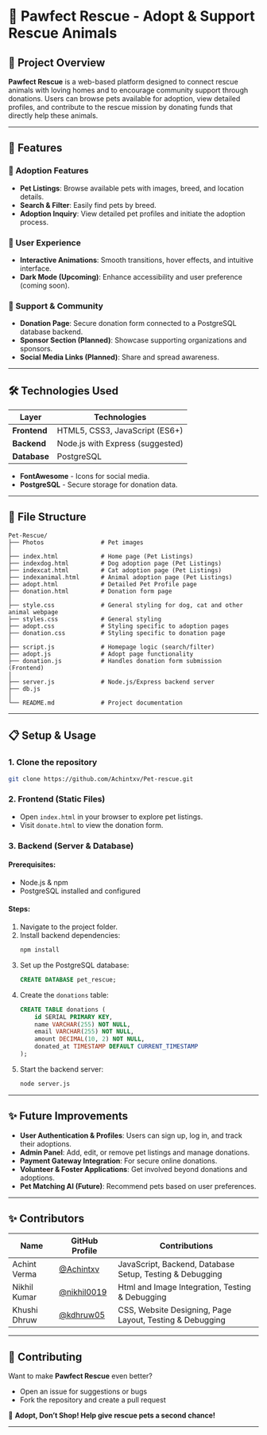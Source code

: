 # 🐾 Pawfect Rescue - Adopt & Support Rescue Animals

## 📌 Project Overview
**Pawfect Rescue** is a web-based platform designed to connect rescue animals with loving homes and to encourage community support through donations. Users can browse pets available for adoption, view detailed profiles, and contribute to the rescue mission by donating funds that directly help these animals.

---

## 🚀 Features

### 🏡 Adoption Features
- **Pet Listings**: Browse available pets with images, breed, and location details.
- **Search & Filter**: Easily find pets by breed.
- **Adoption Inquiry**: View detailed pet profiles and initiate the adoption process.

### 🎨 User Experience
- **Interactive Animations**: Smooth transitions, hover effects, and intuitive interface.
- **Dark Mode (Upcoming)**: Enhance accessibility and user preference (coming soon).

### 💖 Support & Community
- **Donation Page**: Secure donation form connected to a PostgreSQL database backend.
- **Sponsor Section (Planned)**: Showcase supporting organizations and sponsors.
- **Social Media Links (Planned)**: Share and spread awareness.

---

## 🛠️ Technologies Used

| Layer        | Technologies                      |
|--------------|----------------------------------|
| **Frontend** | HTML5, CSS3, JavaScript (ES6+)   |
| **Backend**  | Node.js with Express (suggested) |
| **Database** | PostgreSQL                       |

- **FontAwesome** - Icons for social media.
- **PostgreSQL** - Secure storage for donation data.

---

## 📂 File Structure
```
Pet-Rescue/
├── Photos                # Pet images
│
├── index.html            # Home page (Pet Listings)
├── indexdog.html         # Dog adoption page (Pet Listings)
├── indexcat.html         # Cat adoption page (Pet Listings)
├── indexanimal.html      # Animal adoption page (Pet Listings)
├── adopt.html            # Detailed Pet Profile page
├── donation.html         # Donation form page
│
├── style.css             # General styling for dog, cat and other animal webpage
├── styles.css            # General styling
├── adopt.css             # Styling specific to adoption pages
├── donation.css          # Styling specific to donation page
│
├── script.js             # Homepage logic (search/filter)
├── adopt.js              # Adopt page functionality
├── donation.js           # Handles donation form submission (Frontend)
│
├── server.js             # Node.js/Express backend server
├── db.js
│
└── README.md             # Project documentation
```

---

## 📋 Setup & Usage

### 1. **Clone the repository**
```bash
git clone https://github.com/Achintxv/Pet-rescue.git
```

### 2. **Frontend (Static Files)**
- Open `index.html` in your browser to explore pet listings.
- Visit `donate.html` to view the donation form.

### 3. **Backend (Server & Database)**
#### Prerequisites:
- Node.js & npm
- PostgreSQL installed and configured

#### Steps:
1. Navigate to the project folder.
2. Install backend dependencies:
   ```bash
   npm install
   ```
3. Set up the PostgreSQL database:
   ```sql
   CREATE DATABASE pet_rescue;
   ```
4. Create the `donations` table:
   ```sql
   CREATE TABLE donations (
       id SERIAL PRIMARY KEY,
       name VARCHAR(255) NOT NULL,
       email VARCHAR(255) NOT NULL,
       amount DECIMAL(10, 2) NOT NULL,
       donated_at TIMESTAMP DEFAULT CURRENT_TIMESTAMP
   );
   ```
5. Start the backend server:
   ```bash
   node server.js
   ```

---

## ✨ Future Improvements
- **User Authentication & Profiles**: Users can sign up, log in, and track their adoptions.
- **Admin Panel**: Add, edit, or remove pet listings and manage donations.
- **Payment Gateway Integration**: For secure online donations.
- **Volunteer & Foster Applications**: Get involved beyond donations and adoptions.
- **Pet Matching AI (Future)**: Recommend pets based on user preferences.

---

## ✨ Contributors
| Name           | GitHub Profile                           | Contributions                                                  |
|----------------|------------------------------------------|---------------------------------------------------------------|
| Achint Verma   | [@Achintxv](https://github.com/Achintxv) | JavaScript, Backend, Database Setup, Testing & Debugging |
| Nikhil Kumar  | [@nikhil0019](https://github.com/nikhil0019) | Html and Image Integration, Testing & Debugging |
| Khushi Dhruw  | [@kdhruw05](https://github.com/kdhruw05) | CSS, Website Designing, Page Layout, Testing & Debugging |

---

## 💌 Contributing
Want to make **Pawfect Rescue** even better?  
- Open an issue for suggestions or bugs  
- Fork the repository and create a pull request  
   
🐾 **Adopt, Don’t Shop! Help give rescue pets a second chance!**

---
